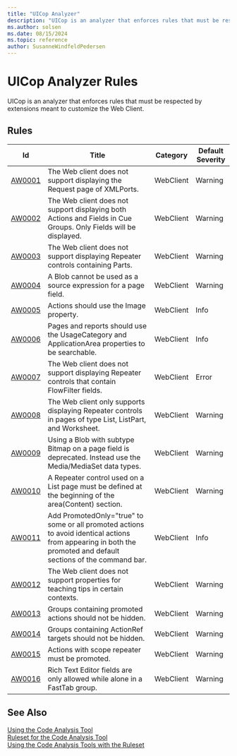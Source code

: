 ```yaml
---
title: "UICop Analyzer"
description: "UICop is an analyzer that enforces rules that must be respected by extensions meant to customize the Web Client."
ms.author: solsen
ms.date: 08/15/2024
ms.topic: reference
author: SusanneWindfeldPedersen
---
```

[//]: # (START>DO_NOT_EDIT)
[//]: # (IMPORTANT:Do not edit any of the content between here and the END>DO_NOT_EDIT.)
[//]: # (Any modifications should be made in the .xml files in the ModernDev repo.)
# UICop Analyzer Rules
UICop is an analyzer that enforces rules that must be respected by extensions meant to customize the Web Client.

## Rules

|Id|Title|Category|Default Severity|
|--|-----------|--------|----------------|
|[AW0001](uicop-aw0001.md)|The Web client does not support displaying the Request page of XMLPorts.|WebClient|Warning|
|[AW0002](uicop-aw0002.md)|The Web client does not support displaying both Actions and Fields in Cue Groups. Only Fields will be displayed.|WebClient|Warning|
|[AW0003](uicop-aw0003.md)|The Web client does not support displaying Repeater controls containing Parts.|WebClient|Warning|
|[AW0004](uicop-aw0004.md)|A Blob cannot be used as a source expression for a page field.|WebClient|Warning|
|[AW0005](uicop-aw0005.md)|Actions should use the Image property.|WebClient|Info|
|[AW0006](uicop-aw0006.md)|Pages and reports should use the UsageCategory and ApplicationArea properties to be searchable.|WebClient|Info|
|[AW0007](uicop-aw0007.md)|The Web client does not support displaying Repeater controls that contain FlowFilter fields.|WebClient|Error|
|[AW0008](uicop-aw0008.md)|The Web client only supports displaying Repeater controls in pages of type List, ListPart, and Worksheet.|WebClient|Warning|
|[AW0009](uicop-aw0009.md)|Using a Blob with subtype Bitmap on a page field is deprecated. Instead use the Media/MediaSet data types.|WebClient|Warning|
|[AW0010](uicop-aw0010.md)|A Repeater control used on a List page must be defined at the beginning of the area(Content) section.|WebClient|Warning|
|[AW0011](uicop-aw0011.md)|Add PromotedOnly="true" to some or all promoted actions to avoid identical actions from appearing in both the promoted and default sections of the command bar.|WebClient|Info|
|[AW0012](uicop-aw0012.md)|The Web client does not support properties for teaching tips in certain contexts.|WebClient|Warning|
|[AW0013](uicop-aw0013.md)|Groups containing promoted actions should not be hidden.|WebClient|Warning|
|[AW0014](uicop-aw0014.md)|Groups containing ActionRef targets should not be hidden.|WebClient|Warning|
|[AW0015](uicop-aw0015.md)|Actions with scope repeater must be promoted.|WebClient|Warning|
|[AW0016](uicop-aw0016.md)|Rich Text Editor fields are only allowed while alone in a FastTab group.|WebClient|Warning|

[//]: # (IMPORTANT: END>DO_NOT_EDIT)
## See Also  
[Using the Code Analysis Tool](../devenv-using-code-analysis-tool.md)  
[Ruleset for the Code Analysis Tool](../devenv-rule-set-syntax-for-code-analysis-tools.md)  
[Using the Code Analysis Tools with the Ruleset](../devenv-using-code-analysis-tool-with-rule-set.md)